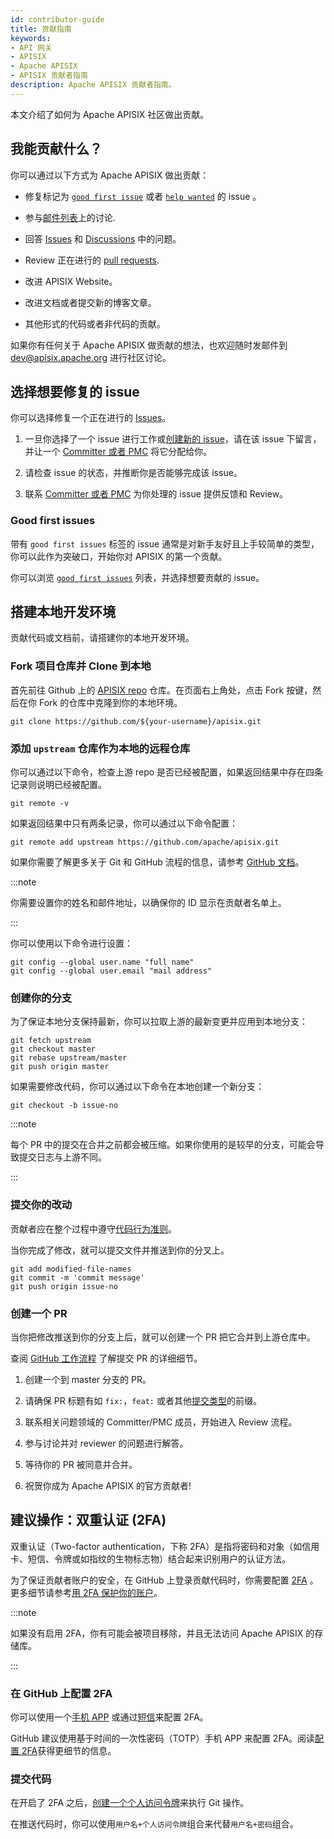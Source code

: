 ```yaml
---
id: contributor-guide
title: 贡献指南
keywords:
- API 网关
- APISIX
- Apache APISIX
- APISIX 贡献者指南
description: Apache APISIX 贡献者指南。
---
```


本文介绍了如何为 Apache APISIX 社区做出贡献。

## 我能贡献什么？

你可以通过以下方式为 Apache APISIX 做出贡献：

- 修复标记为 [`good first issue`](/docs/general/contributor-guide/#good-first-issues) 或者 [`help wanted`](https://github.com/apache/apisix/issues?q=is%3Aopen+label%3A%22help+wanted%22+sort%3Aupdated-desc) 的 issue 。

- 参与[邮件列表](/docs/general/join/)上的讨论.

- 回答 [Issues](https://github.com/apache/apisix/issues) 和 [Discussions](https://github.com/apache/apisix/discussions) 中的问题。

- Review 正在进行的 [pull requests](https://github.com/apache/apisix/pulls?q=is%3Apr+is%3Aopen+sort%3Aupdated-desc).

- 改进 APISIX Website。

- 改进文档或者提交新的博客文章。

- 其他形式的代码或者非代码的贡献。

如果你有任何关于 Apache APISIX 做贡献的想法，也欢迎随时发邮件到 dev@apisix.apache.org 进行社区讨论。

## 选择想要修复的 issue

你可以选择修复一个正在进行的 [Issues](https://github.com/apache/apisix/issues)。

1. 一旦你选择了一个 issue 进行工作或[创建新的 issue](#submitting-an-issue)，请在该 issue 下留言，并让一个 [Committer 或者 PMC](/team) 将它分配给你。

2. 请检查 issue 的状态，并推断你是否能够完成该 issue。

3. 联系 [Committer 或者 PMC](/team) 为你处理的 issue 提供反馈和 Review。

### Good first issues

带有 `good first issues` 标签的 issue 通常是对新手友好且上手较简单的类型，你可以此作为突破口，开始你对 APISIX 的第一个贡献。

你可以浏览 [`good first issues`](/contribute) 列表，并选择想要贡献的 issue。

## 搭建本地开发环境

贡献代码或文档前，请搭建你的本地开发环境。

### Fork 项目仓库并 Clone 到本地

首先前往 Github 上的 [APISIX repo](https://github.com/apache/apisix/) 仓库。在页面右上角处，点击 Fork 按键，然后在你 Fork 的仓库中克隆到你的本地环境。

```shell
git clone https://github.com/${your-username}/apisix.git
```

### 添加 `upstream` 仓库作为本地的远程仓库

你可以通过以下命令，检查上游 repo 是否已经被配置，如果返回结果中存在四条记录则说明已经被配置。

```shell
git remote -v
```

如果返回结果中只有两条记录，你可以通过以下命令配置：

```shell
git remote add upstream https://github.com/apache/apisix.git
```

如果你需要了解更多关于 Git 和 GitHub 流程的信息，请参考 [GitHub 文档](https://docs.github.com/en/get-started/quickstart/fork-a-repo)。

:::note

你需要设置你的姓名和邮件地址，以确保你的 ID 显示在贡献者名单上。

:::

你可以使用以下命令进行设置：

```shell
git config --global user.name "full name"
git config --global user.email "mail address"
```

### 创建你的分支

为了保证本地分支保持最新，你可以拉取上游的最新变更并应用到本地分支：

```shell
git fetch upstream
git checkout master
git rebase upstream/master
git push origin master
```

如果需要修改代码，你可以通过以下命令在本地创建一个新分支：

```shell
git checkout -b issue-no
```

:::note

每个 PR 中的提交在合并之前都会被压缩。如果你使用的是较早的分支，可能会导致提交日志与上游不同。

:::

### 提交你的改动

贡献者应在整个过程中遵守[代码行为准则](https://www.apache.org/foundation/policies/conduct.html)。

当你完成了修改，就可以提交文件并推送到你的分叉上。

```shell
git add modified-file-names
git commit -m 'commit message'
git push origin issue-no
```

### 创建一个 PR

当你把修改推送到你的分支上后，就可以创建一个 PR 把它合并到上游仓库中。

查阅 [GitHub 工作流程](https://docs.github.com/en/get-started/quickstart/github-flow#create-a-pull-request) 了解提交 PR 的详细细节。

1. 创建一个到 master 分支的 PR。

2. 请确保 PR 标题有如 `fix:`，`feat:` 或者其他[提交类型](https://github.com/commitizen/conventional-commit-types/blob/master/index.json)的前缀。

3. 联系相关问题领域的 Committer/PMC 成员，开始进入 Review 流程。

4. 参与讨论并对 reviewer 的问题进行解答。

5. 等待你的 PR 被同意并合并。

6. 祝贺你成为 Apache APISIX 的官方贡献者!

## 建议操作：双重认证 (2FA)

双重认证（Two-factor authentication，下称 2FA）是指将密码和对象（如信用卡、短信、令牌或如指纹的生物标志物）结合起来识别用户的认证方法。

为了保证贡献者账户的安全，在 GitHub 上登录贡献代码时，你需要配置 [2FA](https://docs.github.com/en/authentication/securing-your-account-with-two-factor-authentication-2fa/configuring-two-factor-authentication) 。更多细节请参考[用 2FA 保护你的账户](https://docs.github.com/en/authentication/securing-your-account-with-two-factor-authentication-2fa)。

:::note

如果没有启用 2FA，你有可能会被项目移除，并且无法访问 Apache APISIX 的存储库。

:::

### 在 GitHub 上配置 2FA

你可以使用一个[手机 APP](https://docs.github.com/cn/authentication/securing-your-account-with-two-factor-authentication-2fa/configuring-two-factor-authentication#configuring-two-factor-authentication-using-a-totp-mobile-app) 或通过[短信](https://docs.github.com/cn/authentication/securing-your-account-with-two-factor-authentication-2fa/configuring-two-factor-authentication#configuring-two-factor-authentication-using-text-messages)来配置 2FA。

GitHub 建议使用基于时间的一次性密码（TOTP）手机 APP 来配置 2FA。阅读[配置 2FA](https://docs.github.com/cn/authentication/securing-your-account-with-two-factor-authentication-2fa/configuring-two-factor-authentication)获得更细节的信息。

### 提交代码

在开启了 2FA 之后，[创建一个个人访问令牌](https://docs.github.com/en/authentication/keeping-your-account-and-data-secure/creating-a-personal-access-token)来执行 Git 操作。

在推送代码时，你可以使用`用户名+个人访问令牌`组合来代替`用户名+密码`组合。
